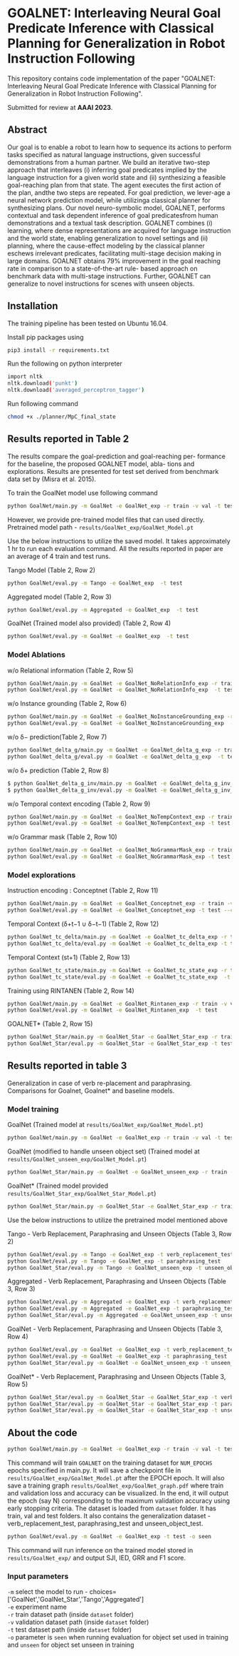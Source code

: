 # GOALNET: Interleaving Neural Goal Predicate Inference with Classical Planning for Generalization in Robot Instruction Following

This repository contains code implementation of the paper "GOALNET: Interleaving Neural Goal Predicate Inference with Classical Planning for Generalization in Robot Instruction Following".

Submitted for review at **AAAI 2023**.

## Abstract

Our goal is to enable a robot to learn how to sequence its actions to perform tasks specified as natural language instructions, given successful demonstrations from a human partner. We build an iterative two-step approach that interleaves (i) inferring goal predicates implied by the language instruction for a given world state and (ii) synthesizing a feasible goal-reaching plan from that state. The agent executes the first action of the plan, andthe two steps are repeated. For goal prediction, we lever-age a neural network prediction model, while utilizinga classical planner for synthesizing plans. Our novel neuro-symbolic model, GOALNET, performs contextual and task dependent inference of goal predicatesfrom human demonstrations and a textual task description. GOALNET combines (i) learning, where dense representations are acquired for language instruction and the world state, enabling generalization to novel settings and (ii) planning, where the cause-effect modeling by the classical planner eschews irrelevant predicates, facilitating multi-stage decision making in large domains. GOALNET obtains 79% improvement in the goal reaching rate in comparison to a state-of-the-art rule- based approach on benchmark data with multi-stage instructions. Further, GOALNET can generalize to novel instructions for scenes with unseen objects.

## Installation

The training pipeline has been tested on Ubuntu 16.04.

Install pip packages using

```bash
pip3 install -r requirements.txt
```

Run the following on python interpreter

```bash
import nltk
nltk.download('punkt')
nltk.download('averaged_perceptron_tagger')
```

Run following command
```bash
chmod +x ./planner/MpC_final_state 
```


## Results reported in Table 2
The results compare the goal-prediction and goal-reaching per-
formance for the baseline, the proposed GOALNET model, abla-
tions and explorations. Results are presented for test set derived from benchmark data set by (Misra et al. 2015).

To train the GoalNet model use following command
```bash
python GoalNet/main.py -m GoalNet -e GoalNet_exp -r train -v val -t test
```

However, we provide pre-trained model files that can used directly. <br />
Pretrained model path - `results/GoalNet_exp/GoalNet_Model.pt` <br />

Use the below instructions to utilize the saved model. It takes approximately 1 hr to run each evaluation command. All the results reported in paper are an average of 4 train and test runs.

Tango Model (Table 2, Row 2)

```bash
python GoalNet/eval.py -m Tango -e GoalNet_exp  -t test 
```

Aggregated model (Table 2, Row 3)

```bash
python GoalNet/eval.py -m Aggregated -e GoalNet_exp  -t test
```

GoalNet (Trained model also provided) (Table 2, Row 4)

```bash
python GoalNet/eval.py -m GoalNet -e GoalNet_exp  -t test
```

### Model Ablations

w/o Relational information (Table 2, Row 5)

```bash
python GoalNet/main.py -m GoalNet -e GoalNet_NoRelationInfo_exp -r train -v val -t test --no_relation
python GoalNet/eval.py -m GoalNet -e GoalNet_NoRelationInfo_exp  -t test --no_relation
```

w/o Instance grounding (Table 2, Row 6)

```bash
python GoalNet/main.py -m GoalNet -e GoalNet_NoInstanceGrounding_exp -r train -v val -t test --no_instance_grounding
python GoalNet/eval.py -m GoalNet -e GoalNet_NoInstanceGrounding_exp  -t test --no_instance_grounding
```

w/o δ− prediction(Table 2, Row 7)

```bash
python GoalNet_delta_g/main.py -m GoalNet -e GoalNet_delta_g_exp -r train -v val -t test
python GoalNet_delta_g/eval.py -m GoalNet -e GoalNet_delta_g_exp  -t test
```

w/o δ+ prediction (Table 2, Row 8)

```bash
$ python GoalNet_delta_g_inv/main.py -m GoalNet -e GoalNet_delta_g_inv_exp -r train -v val -t test
$ python GoalNet_delta_g_inv/eval.py -m GoalNet -e GoalNet_delta_g_inv_exp  -t test
```

w/o Temporal context encoding (Table 2, Row 9)

```bash
python GoalNet/main.py -m GoalNet -e GoalNet_NoTempContext_exp -r train -v val -t test --no_temporal_context
python GoalNet/eval.py -m GoalNet -e GoalNet_NoTempContext_exp -t test --no_temporal_context
```

w/o Grammar mask (Table 2, Row 10)

```bash
python GoalNet/main.py -m GoalNet -e GoalNet_NoGrammarMask_exp -r train -v val -t test --no_grammar_mask
python GoalNet/eval.py -m GoalNet -e GoalNet_NoGrammarMask_exp -t test --no_grammar_mask
```

### Model explorations

Instruction encoding : Conceptnet (Table 2, Row 11)

```bash
python GoalNet/main.py -m GoalNet -e GoalNet_Conceptnet_exp -r train -v val -t test --conceptnet
python GoalNet/eval.py -m GoalNet -e GoalNet_Conceptnet_exp -t test --conceptnet
```

Temporal Context (δ+t−1 ∪ δ−t−1) (Table 2, Row 12)

```bash
python GoalNet_tc_delta/main.py -m GoalNet -e GoalNet_tc_delta_exp -r train -v val -t test
python GoalNet_tc_delta/eval.py -m GoalNet -e GoalNet_tc_delta_exp -t test
```

Temporal Context (st+1) (Table 2, Row 13)

```bash
python GoalNet_tc_state/main.py -m GoalNet -e GoalNet_tc_state_exp -r train -v val -t test
python GoalNet_tc_state/eval.py -m GoalNet -e GoalNet_tc_state_exp  -t test
```

Training using RINTANEN (Table 2, Row 14)

```bash
python GoalNet/main.py -m GoalNet -e GoalNet_Rintanen_exp -r train -v val -t test --rintanen
python GoalNet/eval.py -m GoalNet -e GoalNet_Rintanen_exp  -t test
```

GOALNET* (Table 2, Row 15)

```bash
python GoalNet_Star/main.py -m GoalNet_Star -e GoalNet_Star_exp -r train -v val -t test -o seen
python GoalNet_Star/eval.py -m GoalNet_Star -e GoalNet_Star_exp -t test  -o seen
```

## Results reported in table 3
Generalization in case of verb re-placement and paraphrasing. Comparisons for Goalnet, Goalnet* and baseline models. 

### Model training

GoalNet (Trained model at `results/GoalNet_exp/GoalNet_Model.pt`)

```bash
python GoalNet/main.py -m GoalNet -e GoalNet_exp -r train -v val -t test 
```

GoalNet (modified to handle unseen object set) (Trained model at `results/GoalNet_unseen_exp/GoalNet_Model.pt`)

```bash
python GoalNet_Star/main.py -m GoalNet -e GoalNet_unseen_exp -r train -v val -t test -o seen 
```

GoalNet* (Trained model provided `results/GoalNet_Star_exp/GoalNet_Star_Model.pt`)

```bash
python GoalNet_Star/main.py -m GoalNet_Star -e GoalNet_Star_exp -r train -v val -t test -o seen 
```
Use the below instructions to utilize the pretrained model mentioned above

Tango - Verb Replacement, Paraphrasing and Unseen Objects (Table 3, Row 2)

```bash
python GoalNet/eval.py -m Tango -e GoalNet_exp -t verb_replacement_test  
python GoalNet/eval.py -m Tango -e GoalNet_exp -t paraphrasing_test  
python GoalNet_Star/eval.py -m Tango -e GoalNet_unseen_exp -t unseen_object_test  -o unseen
```

Aggregated - Verb Replacement, Paraphrasing and Unseen Objects (Table 3, Row 3)

```bash
python GoalNet/eval.py -m Aggregated -e GoalNet_exp -t verb_replacement_test  
python GoalNet/eval.py -m Aggregated -e GoalNet_exp -t paraphrasing_test  
python GoalNet_Star/eval.py -m Aggregated -e GoalNet_unseen_exp -t unseen_object_test  -o unseen
```

GoalNet - Verb Replacement, Paraphrasing and Unseen Objects (Table 3, Row 4)

```bash
python GoalNet/eval.py -m GoalNet -e GoalNet_exp -t verb_replacement_test  
python GoalNet/eval.py -m GoalNet -e GoalNet_exp -t paraphrasing_test 
python GoalNet_Star/eval.py -m GoalNet -e GoalNet_unseen_exp -t unseen_object_test  -o unseen 
```

GoalNet* - Verb Replacement, Paraphrasing and Unseen Objects (Table 3, Row 5)

```bash
python GoalNet_Star/eval.py -m GoalNet_Star -e GoalNet_Star_exp -t verb_replacement_test  -o seen  
python GoalNet_Star/eval.py -m GoalNet_Star -e GoalNet_Star_exp -t paraphrasing_test  -o seen  
python GoalNet_Star/eval.py -m GoalNet_Star -e GoalNet_Star_exp -t unseen_object_test  -o unseen  
```

## About the code

```bash
python GoalNet/main.py -m GoalNet -e GoalNet_exp -r train -v val -t test -o seen
```

This command will train `GOALNET` on the training dataset for `NUM_EPOCHS` epochs specified in main.py. It will save a checkpoint file in `results/GoalNet_exp/GoalNet_Model.pt` after the EPOCH epoch. It will also save a training graph `results/GoalNet_exp/GoalNet_graph.pdf` where train and validation loss and accuracy can be visualized. In the end, it will output the epoch (say N) corresponding to the maximum validation accuracy using early stopping criteria. The dataset is loaded from `dataset` folder. It has train, val and test folders. It also contains the generalization dataset - verb_replacement_test, paraphrasing_test and unseen_object_test.

```bash
python GoalNet/eval.py -m GoalNet -e GoalNet_exp -t test -o seen 
```

This command will run inference on the trained model stored in `results/GoalNet_exp/` and output SJI, IED, GRR and F1 score.

### Input parameters

`-m` select the model to run - choices=['GoalNet','GoalNet_Star','Tango','Aggregated'] <br />
`-e` experiment name <br />
`-r` train dataset path (inside `dataset` folder) <br />
`-v` validation dataset path (inside `dataset` folder) <br />
`-t` test dataset path (inside `dataset` folder) <br />
`-o` parameter is `seen` when running evaluation for object set used in training and `unseen` for object set unseen in training
